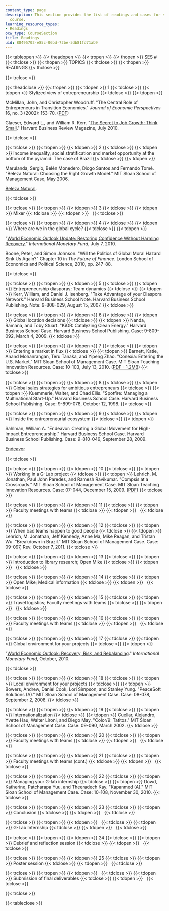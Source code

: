 ```yaml
---
content_type: page
description: This section provides the list of readings and cases for session of the
  course.
learning_resource_types:
- Readings
ocw_type: CourseSection
title: Readings
uid: 88495702-e85c-06bd-72be-5db81fd71ab9
---
```


{{< tableopen >}}
{{< theadopen >}}
{{< tropen >}}
{{< thopen >}}
SES #
{{< thclose >}}
{{< thopen >}}
TOPICS
{{< thclose >}}
{{< thopen >}}
READINGS
{{< thclose >}}

{{< trclose >}}

{{< theadclose >}}
{{< tropen >}}
{{< tdopen >}}
1
{{< tdclose >}}
{{< tdopen >}}
Stylized view of entrepreneurship
{{< tdclose >}}
{{< tdopen >}}


McMillan, John, and Christopher Woodruff. "The Central Role of Entrepreneurs in Transition Economies." _Journal of Economic Perspectives_ 16, no. 3 (2002): 153-70. ([PDF](https://www.aeaweb.org/articles?id=10.1257/089533002760278767))

Glaeser, Edward L., and William R. Kerr. "[The Secret to Job Growth: Think Small](http://hbr.org/2010/07/the-secret-to-job-growth-think-small/ar/1)." Harvard Business Review Magazine, July 2010.


{{< tdclose >}}

{{< trclose >}}
{{< tropen >}}
{{< tdopen >}}
2
{{< tdclose >}}
{{< tdopen >}}
Income inequality, social stratification and market opportunity at the bottom of the pyramid: The case of Brazil
{{< tdclose >}}
{{< tdopen >}}


Marulanda, Sergio, Belén Monedero, Diogo Santos and Fernando Tomé. "Beleza Natural: Choosing the Right Growth Model." MIT Sloan School of Management Case, May 2006.

[Beleza Natural](http://www.belezanatural.com.br/).


{{< tdclose >}}

{{< trclose >}}
{{< tropen >}}
{{< tdopen >}}
3
{{< tdclose >}}
{{< tdopen >}}
Mixer
{{< tdclose >}}
{{< tdopen >}}
 
{{< tdclose >}}

{{< trclose >}}
{{< tropen >}}
{{< tdopen >}}
4
{{< tdclose >}}
{{< tdopen >}}
Where are we in the global cycle?
{{< tdclose >}}
{{< tdopen >}}


"[World Economic Outlook Update: Restoring Confidence Without Harming Recovery](http://www.imf.org/external/pubs/ft/weo/2010/update/02/index.htm)." _International Monetary Fund_, July 7, 2010.

Boone, Peter, and Simon Johnson. "Will the Politics of Global Moral Hazard Sink Us Again?" Chapter 10 in _The Future of Finance_. London School of Economics and Political Science, 2010, pp. 247-88.


{{< tdclose >}}

{{< trclose >}}
{{< tropen >}}
{{< tdopen >}}
5
{{< tdclose >}}
{{< tdopen >}}
Entrepreneurship diasporas; Team dynamics
{{< tdclose >}}
{{< tdopen >}}
Kerr, William, and Daniel J. Isenberg. "Take Advantage of your Diaspora Network." Harvard Business School Note. Harvard Business School Publishing. Note: 9-808-029, August 15, 2007.
{{< tdclose >}}

{{< trclose >}}
{{< tropen >}}
{{< tdopen >}}
6
{{< tdclose >}}
{{< tdopen >}}
Global location decisions
{{< tdclose >}}
{{< tdopen >}}
Nanda, Ramana, and Toby Stuart. "KiOR: Catalyzing Clean Energy." Harvard Business School Case. Harvard Business School Publishing. Case: 9-809-092, March 4, 2009.
{{< tdclose >}}

{{< trclose >}}
{{< tropen >}}
{{< tdopen >}}
7
{{< tdclose >}}
{{< tdopen >}}
Entering a market in flux
{{< tdclose >}}
{{< tdopen >}}
Barnett, Katie, Anand Mohanrangan, Teru Tanaka, and Yipeng Zhao. "Conexia: Entering the U.S. Market." MIT Sloan School of Management Case. MIT Sloan Teaching Innovation Resources. Case: 10-103, July 13, 2010. ([PDF - 1.2MB](https://mitsloan.mit.edu/LearningEdge/CaseDocs/08-074%20PPS%20tv%20Lehrich.pdf))
{{< tdclose >}}

{{< trclose >}}
{{< tropen >}}
{{< tdopen >}}
8
{{< tdclose >}}
{{< tdopen >}}
Global sales strategies for ambitious entrepreneurs
{{< tdclose >}}
{{< tdopen >}}
Kuemmerie, Walter, and Chad Ellis. "Spotfire: Managing a Multinational Start-Up." Harvard Business School Case. Harvard Business School Publishing. Case: 9-899-078, October 12, 1998.
{{< tdclose >}}

{{< trclose >}}
{{< tropen >}}
{{< tdopen >}}
9
{{< tdclose >}}
{{< tdopen >}}
Inside the entrepreneurial ecosystem
{{< tdclose >}}
{{< tdopen >}}


Sahlman, William A. "Endeavor: Creating a Global Movement for High-Impact Entrepreneurship." Harvard Business School Case. Harvard Business School Publishing. Case: 9-810-049, September 28, 2009.

[Endeavor](http://www.endeavor.org/)


{{< tdclose >}}

{{< trclose >}}
{{< tropen >}}
{{< tdopen >}}
10
{{< tdclose >}}
{{< tdopen >}}
Working in a G-Lab project
{{< tdclose >}}
{{< tdopen >}}
Lehrich, M. Jonathan, Paul John Paredes, and Ramesh Ravikumar. "Compsis at a Crossroads." MIT Sloan School of Management Case. MIT Sloan Teaching Innovation Resources. Case: 07-044, December 15, 2009. ([PDF](https://mitsloan.mit.edu/LearningEdge/CaseDocs/07-044-compsis-at-a-crossroads-lehrich.pdf))
{{< tdclose >}}

{{< trclose >}}
{{< tropen >}}
{{< tdopen >}}
11
{{< tdclose >}}
{{< tdopen >}}
Faculty meetings with teams
{{< tdclose >}}
{{< tdopen >}}
 
{{< tdclose >}}

{{< trclose >}}
{{< tropen >}}
{{< tdopen >}}
12
{{< tdclose >}}
{{< tdopen >}}
When bad teams happen to good people
{{< tdclose >}}
{{< tdopen >}}
Lehrich, M. Jonathan, Jeff Kennedy, Anne Ma, Mike Reagan, and Tristan Wu. "Breakdown in Brazil." MIT Sloan School of Management Case. Case: 09-097, Rev. October 7, 2011.
{{< tdclose >}}

{{< trclose >}}
{{< tropen >}}
{{< tdopen >}}
13
{{< tdclose >}}
{{< tdopen >}}
Introduction to library research; Open Mike
{{< tdclose >}}
{{< tdopen >}}
 
{{< tdclose >}}

{{< trclose >}}
{{< tropen >}}
{{< tdopen >}}
14
{{< tdclose >}}
{{< tdopen >}}
Open Mike; Medical information
{{< tdclose >}}
{{< tdopen >}}
 
{{< tdclose >}}

{{< trclose >}}
{{< tropen >}}
{{< tdopen >}}
15
{{< tdclose >}}
{{< tdopen >}}
Travel logistics; Faculty meetings with teams
{{< tdclose >}}
{{< tdopen >}}
 
{{< tdclose >}}

{{< trclose >}}
{{< tropen >}}
{{< tdopen >}}
16
{{< tdclose >}}
{{< tdopen >}}
Faculty meetings with teams
{{< tdclose >}}
{{< tdopen >}}
 
{{< tdclose >}}

{{< trclose >}}
{{< tropen >}}
{{< tdopen >}}
17
{{< tdclose >}}
{{< tdopen >}}
Global environment for your projects
{{< tdclose >}}
{{< tdopen >}}


"[World Economic Outlook: Recovery, Risk, and Rebalancing](http://www.imf.org/external/pubs/ft/weo/2010/02/index.htm)." _International Monetary Fund_, October, 2010.


{{< tdclose >}}

{{< trclose >}}
{{< tropen >}}
{{< tdopen >}}
18
{{< tdclose >}}
{{< tdopen >}}
Local environment for your projects
{{< tdclose >}}
{{< tdopen >}}
Bowers, Andrew, Daniel Cook, Lori Simpson, and Stanley Yung. "PeaceSoft Solutions (A)." MIT Sloan School of Management Case. Case: 08-078, September 2, 2008.
{{< tdclose >}}

{{< trclose >}}
{{< tropen >}}
{{< tdopen >}}
19
{{< tdclose >}}
{{< tdopen >}}
Internationalization
{{< tdclose >}}
{{< tdopen >}}
Cuellar, Alejandro, Yvette Hau, Walter Lironi, and Diego May. "Color/9: Tatitos." MIT Sloan School of Management Case. Case: 09-090, March 2002.
{{< tdclose >}}

{{< trclose >}}
{{< tropen >}}
{{< tdopen >}}
20
{{< tdclose >}}
{{< tdopen >}}
Faculty meetings with teams
{{< tdclose >}}
{{< tdopen >}}
 
{{< tdclose >}}

{{< trclose >}}
{{< tropen >}}
{{< tdopen >}}
21
{{< tdclose >}}
{{< tdopen >}}
Faculty meetings with teams (cont.)
{{< tdclose >}}
{{< tdopen >}}
 
{{< tdclose >}}

{{< trclose >}}
{{< tropen >}}
{{< tdopen >}}
22
{{< tdclose >}}
{{< tdopen >}}
Managing your G-lab internship
{{< tdclose >}}
{{< tdopen >}}
Dowd, Katherine, Patcharapa Yuu, and Theeradech Kay. "Kapanmed (A)." MIT Sloan School of Management Case. Case: 10-108, November 30, 2010.
{{< tdclose >}}

{{< trclose >}}
{{< tropen >}}
{{< tdopen >}}
23
{{< tdclose >}}
{{< tdopen >}}
Conclusion
{{< tdclose >}}
{{< tdopen >}}
 
{{< tdclose >}}

{{< trclose >}}
{{< tropen >}}
{{< tdopen >}}
 
{{< tdclose >}}
{{< tdopen >}}
G-Lab Internship
{{< tdclose >}}
{{< tdopen >}}
 
{{< tdclose >}}

{{< trclose >}}
{{< tropen >}}
{{< tdopen >}}
24
{{< tdclose >}}
{{< tdopen >}}
Debrief and reflection session
{{< tdclose >}}
{{< tdopen >}}
 
{{< tdclose >}}

{{< trclose >}}
{{< tropen >}}
{{< tdopen >}}
25
{{< tdclose >}}
{{< tdopen >}}
Poster session
{{< tdclose >}}
{{< tdopen >}}
 
{{< tdclose >}}

{{< trclose >}}
{{< tropen >}}
{{< tdopen >}}
 
{{< tdclose >}}
{{< tdopen >}}
Submission of final deliverables
{{< tdclose >}}
{{< tdopen >}}
 
{{< tdclose >}}

{{< trclose >}}

{{< tableclose >}}